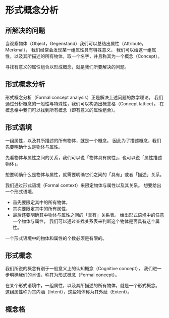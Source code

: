 # 形式概念分析

## 所解决的问题

当观察物体（Object，Gegenstand）我们可以总结出属性（Attribute，Merkmal），
我们经常会发现某一组属性具有特殊意义，
我们可以给这一组属性，以及其所描述的所有物体，取一个名字，并且称其为一个概念（Concept）。

寻找有意义的属性组合以形成概念，就是我们所要解决的问题。

## 形式概念分析

形式概念分析（Formal concept analysis）正是解决上述问题的数学理论。
我们通过分析概念的一般性与特殊性，我们可以构造出概念格（Concept lattice）。
在概念格中我们可以找到所有概念（即有意义的属性组合）。

## 形式语境

一组属性，以及其所描述的所有物体，就是一个概念。
因此为了描述概念，我们先要明确什么是物体与属性。

先看物体与属性之间的关系，我们可以说「物体具有属性」，也可以说「属性描述物体」。

想要明确什么是物体与属性，就需要明确它们之间的「具有」或者「描述」关系。

我们通过形式语境（Formal context）来限定物体与属性以及其关系。
想要给出一个形式语境，
- 首先要限定其中的所有物体，
- 其次要限定其中的所有属性，
- 最后还要明确其中物体与属性之间的「具有」关系表。
  给出形式语境中的任意一个物体与属性，
  我们可以通过查找关系表来判断这个物体是否具有这个属性。

一个形式语境中的物体和属性的个数必须是有限的。

## 形式概念

我们所说的概念有别于一般意义上的认知概念（Cognitive concept），
我们进一步明确我们的术语，称其为形式概念（Formal concept）。

在某个形式语境中，一组属性，以及其所描述的所有物体，就是一个形式概念。
这组属性称为其内涵（Intent），这些物体称为其外延（Extent）。

## 概念格
